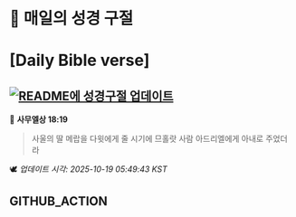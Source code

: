 # 🙏 매일의 성경 구절
# [Daily Bible verse]
## [![README에 성경구절 업데이트](https://github.com/DONGSUKA/first_test/actions/workflows/update-readme-bible.yml/badge.svg)](https://github.com/DONGSUKA/first_test/actions/workflows/update-readme-bible.yml)
<!-- START_BIBLE_VERSE -->
📖 **사무엘상 18:19**
> 사울의 딸 메랍을 다윗에게 줄 시기에 므홀랏 사람 아드리엘에게 아내로 주었더라

🕊️ _업데이트 시각: 2025-10-19 05:49:43 KST_
  <!-- END_BIBLE_VERSE -->
## GITHUB_ACTION
